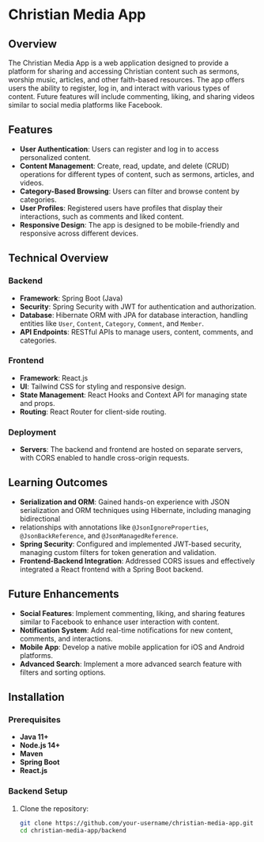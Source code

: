 # Christian Media App

## Overview

The Christian Media App is a web application designed to provide a platform for sharing and accessing Christian content such as sermons, 
worship music, articles, and other faith-based resources. The app offers users the ability to register, log in, and interact with various types of content.
Future features will include commenting, liking, and sharing videos similar to social media platforms like Facebook.

## Features

- **User Authentication**: Users can register and log in to access personalized content.
- **Content Management**: Create, read, update, and delete (CRUD) operations for different types of content, such as sermons, articles, and videos.
- **Category-Based Browsing**: Users can filter and browse content by categories.
- **User Profiles**: Registered users have profiles that display their interactions, such as comments and liked content.
- **Responsive Design**: The app is designed to be mobile-friendly and responsive across different devices.

## Technical Overview

### Backend

- **Framework**: Spring Boot (Java)
- **Security**: Spring Security with JWT for authentication and authorization.
- **Database**: Hibernate ORM with JPA for database interaction, handling entities like `User`, `Content`, `Category`, `Comment`, and `Member`.
- **API Endpoints**: RESTful APIs to manage users, content, comments, and categories.

### Frontend

- **Framework**: React.js
- **UI**: Tailwind CSS for styling and responsive design.
- **State Management**: React Hooks and Context API for managing state and props.
- **Routing**: React Router for client-side routing.

### Deployment

- **Servers**: The backend and frontend are hosted on separate servers, with CORS enabled to handle cross-origin requests.

## Learning Outcomes

- **Serialization and ORM**: Gained hands-on experience with JSON serialization and ORM techniques using Hibernate, including managing bidirectional
- relationships with annotations like `@JsonIgnoreProperties`, `@JsonBackReference`, and `@JsonManagedReference`.
- **Spring Security**: Configured and implemented JWT-based security, managing custom filters for token generation and validation.
- **Frontend-Backend Integration**: Addressed CORS issues and effectively integrated a React frontend with a Spring Boot backend.

## Future Enhancements

- **Social Features**: Implement commenting, liking, and sharing features similar to Facebook to enhance user interaction with content.
- **Notification System**: Add real-time notifications for new content, comments, and interactions.
- **Mobile App**: Develop a native mobile application for iOS and Android platforms.
- **Advanced Search**: Implement a more advanced search feature with filters and sorting options.

## Installation

### Prerequisites

- **Java 11+**
- **Node.js 14+**
- **Maven**
- **Spring Boot**
- **React.js**

### Backend Setup

1. Clone the repository:
   ```bash
   git clone https://github.com/your-username/christian-media-app.git
   cd christian-media-app/backend
